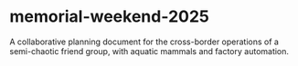 # memorial-weekend-2025
A collaborative planning document for the cross-border operations of a semi-chaotic friend group, with aquatic mammals and factory automation.
